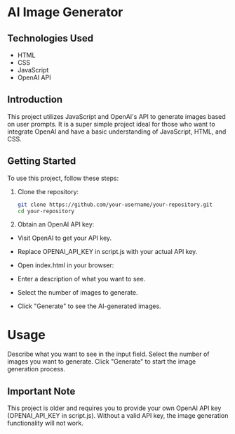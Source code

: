 # AI Image Generator

## Technologies Used

- HTML
- CSS
- JavaScript
- OpenAI API

## Introduction

This project utilizes JavaScript and OpenAI's API to generate images based on user prompts. It is a super simple project ideal for those who want to integrate OpenAI and have a basic understanding of JavaScript, HTML, and CSS.

## Getting Started

To use this project, follow these steps:

1. Clone the repository:
   ```bash
   git clone https://github.com/your-username/your-repository.git
   cd your-repository

2. Obtain an OpenAI API key:

- Visit OpenAI to get your API key.
- Replace OPENAI_API_KEY in script.js with your actual API key.
- Open index.html in your browser:

- Enter a description of what you want to see.
- Select the number of images to generate.
- Click "Generate" to see the AI-generated images.

  
# Usage
Describe what you want to see in the input field.
Select the number of images you want to generate.
Click "Generate" to start the image generation process.

## Important Note
This project is older and requires you to provide your own OpenAI API key (OPENAI_API_KEY in script.js). Without a valid API key, the image generation functionality will not work.
